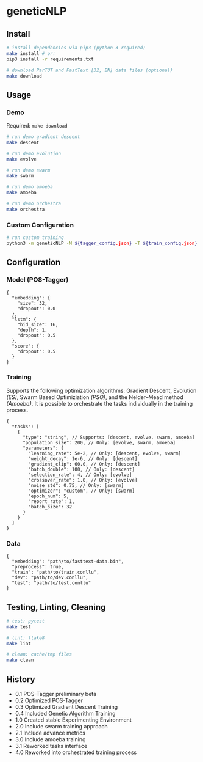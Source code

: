 # geneticNLP

## Install

```bash
# install dependencies via pip3 (python 3 required)
make install # or:
pip3 install -r requirements.txt

# download ParTUT and FastText [32, EN] data files (optional)
make download
```

## Usage

### Demo

Required: `make download`

```bash
# run demo gradient descent
make descent

# run demo evolution
make evolve

# run demo swarm
make swarm

# run demo amoeba
make amoeba

# run demo orchestra
make orchestra
```

### Custom Configuration

```bash
# run custom training
python3 -m geneticNLP -M ${tagger_config.json} -T ${train_config.json} -D ${data_config.json}
```

## Configuration

### Model (POS-Tagger)

```jsonc
{
  "embedding": {
    "size": 32,
    "dropout": 0.0
  },
  "lstm": {
    "hid_size": 16,
    "depth": 1,
    "dropout": 0.5
  },
  "score": {
    "dropout": 0.5
  }
}
```

### Training

Supports the following optimization algorithms: Gradient Descent, Evolution _(ES)_, Swarm Based Optimiziation _(PSO)_, and the Nelder–Mead method _(Amoeba)_.
It is possible to orchestrate the tasks individually in the training process.

```jsonc
{
  "tasks": [
    {
      "type": "string", // Supports: [descent, evolve, swarm, amoeba]
      "population_size": 200, // Only: [evolve, swarm, amoeba]
      "parameters": {
        "learning_rate": 5e-2, // Only: [descent, evolve, swarm]
        "weight_decay": 1e-6, // Only: [descent]
        "gradient_clip": 60.0, // Only: [descent]
        "batch_double": 100, // Only: [descent]
        "selection_rate": 4, // Only: [evolve]
        "crossover_rate": 1.0, // Only: [evolve]
        "noise_std": 0.75, // Only: [swarm]
        "optimizer": "custom", // Only: [swarm]
        "epoch_num": 5,
        "report_rate": 1,
        "batch_size": 32
      }
    }
  ]
}
```

### Data

```jsonc
{
  "embedding": "path/to/fasttext-data.bin",
  "preprocess": true,
  "train": "path/to/train.conllu",
  "dev": "path/to/dev.conllu",
  "test": "path/to/test.conllu"
}
```

## Testing, Linting, Cleaning

```bash
# test: pytest
make test

# lint: flake8
make lint

# clean: cache/tmp files
make clean
```

## History

- 0.1 POS-Tagger preliminary beta
- 0.2 Optimized POS-Tagger
- 0.3 Optimized Gradient Descent Training
- 0.4 Included Genetic Algorithm Training
- 1.0 Created stable Experimenting Environment
- 2.0 Include swarm training approach
- 2.1 Include advance metrics
- 3.0 Include amoeba training
- 3.1 Reworked tasks interface
- 4.0 Reworked into orchestrated training process
